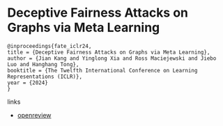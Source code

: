 # Deceptive Fairness Attacks on Graphs via Meta Learning

```
@inproceedings{fate_iclr24,
title = {Deceptive Fairness Attacks on Graphs via Meta Learning},
author = {Jian Kang and Yinglong Xia and Ross Maciejewski and Jiebo Luo and Hanghang Tong},
booktitle = {The Twelfth International Conference on Learning Representations (ICLR)},
year = {2024}
}
```

links
- [openreview](https://openreview.net/forum?id=iS5ADHNg2A)
